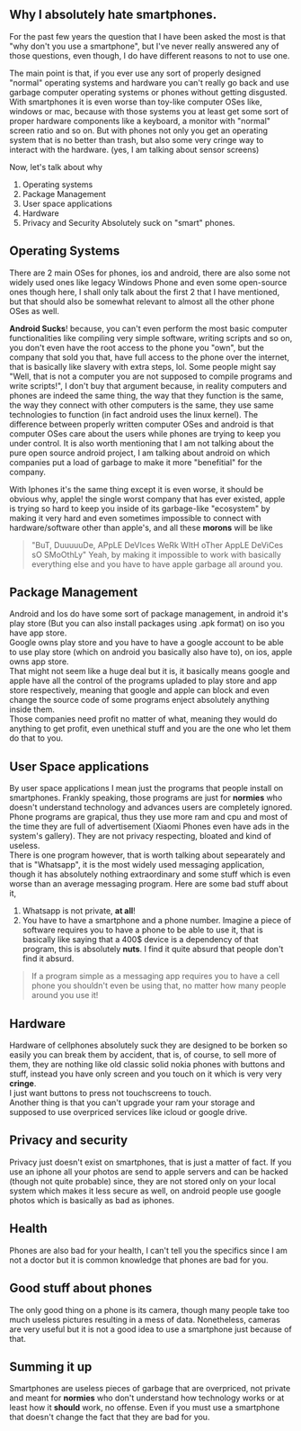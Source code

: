 <!-- Title: Why I absolutely hate smart phones  -->

Why I absolutely hate smartphones.
----------------------------------

For the past few years the question that I have been asked the most
is that "why don't you use a smartphone", but I've never really 
answered any of those questions, even though, 
I do have different reasons to not to use one.

The main point is that, if you ever use any sort of properly
designed "normal" operating systems and hardware you can't really 
go back and use garbage computer operating systems or phones
without getting disgusted. 
With smartphones it is even worse than toy-like computer OSes like, windows
or mac, because with those systems you at least get some sort of 
proper hardware components like a keyboard, 
a monitor with "normal" screen ratio and so on.
But with phones not only you get an operating system that is no better than 
trash, but also some very cringe way to interact with the hardware. 
(yes, I am talking about sensor screens)

Now, let's talk about why
1. Operating systems
1. Package Management
1. User space applications
1. Hardware
1. Privacy and Security
Absolutely suck on "smart" phones.

Operating Systems
-----------------
There are 2 main OSes for phones, ios and android, there are also some not widely used ones 
like legacy Windows Phone and even some open-source ones though here, I shall only talk about the
first 2 that I have mentioned, but that should also be somewhat relevant 
to almost all the other phone OSes as well.

<strong class="color1">Android Sucks</strong>! because, you can't even perform the most basic
computer functionalities 
like compiling very simple software, writing scripts and so on, you don't even have
the root access to the phone you "own", but the company that sold you that, have full 
access to the phone over the internet, that is basically like slavery with extra steps, lol.
Some people might say "Well, that is not a computer
you are not supposed to compile programs and write scripts!", I don't buy that argument
because, in reality computers and phones are indeed the same thing, the way that they
function is the same, the way they connect with other computers is the same,
they use same technologies to function (in fact android uses the linux kernel).
The difference between properly written computer OSes and android is that 
computer OSes care about the users while phones are trying to keep you under control.
It is also worth mentioning that I am not talking about the pure open source android
project, I am talking about android on which companies put a load of garbage to make 
it more "benefitial" for the company.  

With Iphones it's the same thing except it is even worse, 
it should be obvious why, apple! the single worst company 
that has ever existed, apple is trying so hard to keep you 
inside of its garbage-like "ecosystem" by making it very hard 
and even sometimes impossible to connect with hardware/software
other than apple's, and all these <strong class="color4">morons</strong> will be like 
> "BuT, DuuuuuDe, APpLE DeVIces WeRk WItH oTher AppLE DeViCes sO SMoOthLy" 
Yeah, by making it impossible to work with basically everything else
and you have to have apple garbage all around you.

Package Management
------------------
Android and Ios do have some sort of package management,
in android it's play store (But you can also install packages using .apk format)
on iso you have app store.  
Google owns play store and you have to have a google account to be able to use 
play store (which on android you basically also have to), on ios, apple owns
app store.  
That might not seem like a huge deal but it is, it basically means google and apple
have all the control of the programs upladed to play store and app store respectively,
meaning that google and apple can block and even change the source code of some programs
enject absolutely anything inside them.  
Those companies need profit no matter of what, meaning they would do anything to 
get profit, even unethical stuff and you are the one who let them do that to you.

User Space applications
-----------------------
By user space applications I mean just the programs that people
install on smartphones. Frankly speaking, those programs are
just for <strong class="color1">normies</strong> who doesn't understand 
technology and advances users are completely ignored. Phone programs
are grapical, thus they use more ram and cpu and most of the time they are
full of advertisement (Xiaomi Phones even have ads in the system's gallery).
They are not privacy respecting, bloated and kind of useless.  
There is one program however, that is worth talking about sepearately and that is 
"Whatsapp", it is the most widely used messaging application, though it has absolutely
nothing extraordinary and some stuff which is even worse than an average messaging program.
Here are some bad stuff about it,
1. Whatsapp is not private, <strong class="color2">at all</strong>!
1. You have to have a smartphone and a phone number.
Imagine a piece of software requires you to have a phone to be able to use it,
that is basically like saying that a 400$ device is a dependency of that program,
this is absolutely <strong class="color3">nuts</strong>. I find it quite absurd
that people don't find it absurd. 
>If a program simple as a messaging app requires you to have
>a cell phone you shouldn't even be using that,
>no matter how many people around you use it!

Hardware
--------
Hardware of cellphones absolutely suck they are designed to be borken so easily you can
break them by accident, that is, of course, 
to sell more of them, they are nothing like old classic solid nokia phones 
with buttons and stuff, instead you have only screen and you touch on it 
which is very very <strong class="color1">cringe</strong>.  
I just want buttons to press not touchscreens to touch.  
Another thing is that you can't upgrade your ram your storage and supposed to use overpriced
services like icloud or google drive.

Privacy and security
--------------------
Privacy just doesn't exist on smartphones, that is just a matter of fact.
If you use an iphone all your photos are send to apple servers and can be hacked 
(though not quite probable) since, they are not stored only on your local system
which makes it less secure as well,
on android people use google photos which is basically as bad as iphones.

Health
------
Phones are also bad for your health, I can't
tell you the specifics since I am not a doctor
but it is common knowledge that phones are bad for you.

Good stuff about phones
-----------------------
The only good thing on a phone is its camera, 
though many people take too much useless pictures
resulting in a mess of data. Nonetheless, cameras are very useful
but it is not a good idea to use a smartphone just because of that.

Summing it up
-------------
Smartphones are useless pieces of garbage that are overpriced, not private and 
meant for <strong class="color4">normies</strong> who don't understand how technology
works or at least how it <strong class="color3">should</strong> work, no offense.
Even if you must use a smartphone that doesn't change the fact that they are 
bad for you.
